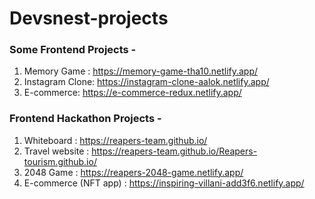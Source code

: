 # Devsnest-projects
### Some Frontend Projects -                                                            
1) Memory Game : https://memory-game-tha10.netlify.app/    
2) Instagram Clone: https://instagram-clone-aalok.netlify.app/
3) E-commerce: https://e-commerce-redux.netlify.app/

### Frontend Hackathon Projects - 
1) Whiteboard : https://reapers-team.github.io/
2) Travel website : https://reapers-team.github.io/Reapers-tourism.github.io/
3) 2048 Game : https://reapers-2048-game.netlify.app/
4) E-commerce (NFT app) : https://inspiring-villani-add3f6.netlify.app/
                                                                                        
